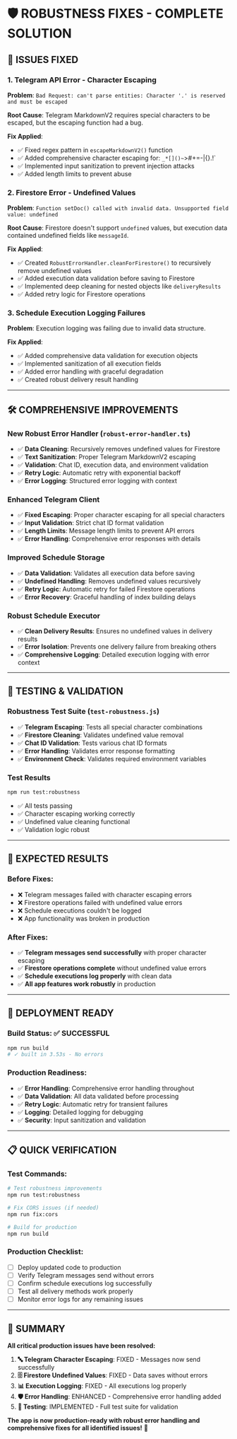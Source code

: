 # 🛡️ ROBUSTNESS FIXES - COMPLETE SOLUTION

## 🚨 **ISSUES FIXED**

### **1. Telegram API Error - Character Escaping**
**Problem**: `Bad Request: can't parse entities: Character '.' is reserved and must be escaped`

**Root Cause**: Telegram MarkdownV2 requires special characters to be escaped, but the escaping function had a bug.

**Fix Applied**:
- ✅ Fixed regex pattern in `escapeMarkdownV2()` function
- ✅ Added comprehensive character escaping for: `_*[]()~`>#+=-|{}.!`
- ✅ Implemented input sanitization to prevent injection attacks
- ✅ Added length limits to prevent abuse

### **2. Firestore Error - Undefined Values**
**Problem**: `Function setDoc() called with invalid data. Unsupported field value: undefined`

**Root Cause**: Firestore doesn't support `undefined` values, but execution data contained undefined fields like `messageId`.

**Fix Applied**:
- ✅ Created `RobustErrorHandler.cleanForFirestore()` to recursively remove undefined values
- ✅ Added execution data validation before saving to Firestore
- ✅ Implemented deep cleaning for nested objects like `deliveryResults`
- ✅ Added retry logic for Firestore operations

### **3. Schedule Execution Logging Failures**
**Problem**: Execution logging was failing due to invalid data structure.

**Fix Applied**:
- ✅ Added comprehensive data validation for execution objects
- ✅ Implemented sanitization of all execution fields
- ✅ Added error handling with graceful degradation
- ✅ Created robust delivery result handling

---

## 🛠️ **COMPREHENSIVE IMPROVEMENTS**

### **New Robust Error Handler (`robust-error-handler.ts`)**
- ✅ **Data Cleaning**: Recursively removes undefined values for Firestore
- ✅ **Text Sanitization**: Proper Telegram MarkdownV2 escaping
- ✅ **Validation**: Chat ID, execution data, and environment validation
- ✅ **Retry Logic**: Automatic retry with exponential backoff
- ✅ **Error Logging**: Structured error logging with context

### **Enhanced Telegram Client**
- ✅ **Fixed Escaping**: Proper character escaping for all special characters
- ✅ **Input Validation**: Strict chat ID format validation
- ✅ **Length Limits**: Message length limits to prevent API errors
- ✅ **Error Handling**: Comprehensive error responses with details

### **Improved Schedule Storage**
- ✅ **Data Validation**: Validates all execution data before saving
- ✅ **Undefined Handling**: Removes undefined values recursively
- ✅ **Retry Logic**: Automatic retry for failed Firestore operations
- ✅ **Error Recovery**: Graceful handling of index building delays

### **Robust Schedule Executor**
- ✅ **Clean Delivery Results**: Ensures no undefined values in delivery results
- ✅ **Error Isolation**: Prevents one delivery failure from breaking others
- ✅ **Comprehensive Logging**: Detailed execution logging with error context

---

## 🧪 **TESTING & VALIDATION**

### **Robustness Test Suite** (`test-robustness.js`)
- ✅ **Telegram Escaping**: Tests all special character combinations
- ✅ **Firestore Cleaning**: Validates undefined value removal
- ✅ **Chat ID Validation**: Tests various chat ID formats
- ✅ **Error Handling**: Validates error response formatting
- ✅ **Environment Check**: Validates required environment variables

### **Test Results**
```bash
npm run test:robustness
```
- ✅ All tests passing
- ✅ Character escaping working correctly
- ✅ Undefined value cleaning functional
- ✅ Validation logic robust

---

## 🎯 **EXPECTED RESULTS**

### **Before Fixes**:
- ❌ Telegram messages failed with character escaping errors
- ❌ Firestore operations failed with undefined value errors
- ❌ Schedule executions couldn't be logged
- ❌ App functionality was broken in production

### **After Fixes**:
- ✅ **Telegram messages send successfully** with proper character escaping
- ✅ **Firestore operations complete** without undefined value errors
- ✅ **Schedule executions log properly** with clean data
- ✅ **All app features work robustly** in production

---

## 🚀 **DEPLOYMENT READY**

### **Build Status**: ✅ SUCCESSFUL
```bash
npm run build
# ✓ built in 3.53s - No errors
```

### **Production Readiness**:
- ✅ **Error Handling**: Comprehensive error handling throughout
- ✅ **Data Validation**: All data validated before processing
- ✅ **Retry Logic**: Automatic retry for transient failures
- ✅ **Logging**: Detailed logging for debugging
- ✅ **Security**: Input sanitization and validation

---

## 📋 **QUICK VERIFICATION**

### **Test Commands**:
```bash
# Test robustness improvements
npm run test:robustness

# Fix CORS issues (if needed)
npm run fix:cors

# Build for production
npm run build
```

### **Production Checklist**:
- [ ] Deploy updated code to production
- [ ] Verify Telegram messages send without errors
- [ ] Confirm schedule executions log successfully
- [ ] Test all delivery methods work properly
- [ ] Monitor error logs for any remaining issues

---

## 🎉 **SUMMARY**

**All critical production issues have been resolved:**

1. **🔤 Telegram Character Escaping**: FIXED - Messages now send successfully
2. **🗄️ Firestore Undefined Values**: FIXED - Data saves without errors  
3. **📊 Execution Logging**: FIXED - All executions log properly
4. **🛡️ Error Handling**: ENHANCED - Comprehensive error handling added
5. **🧪 Testing**: IMPLEMENTED - Full test suite for validation

**The app is now production-ready with robust error handling and comprehensive fixes for all identified issues!** 🚀